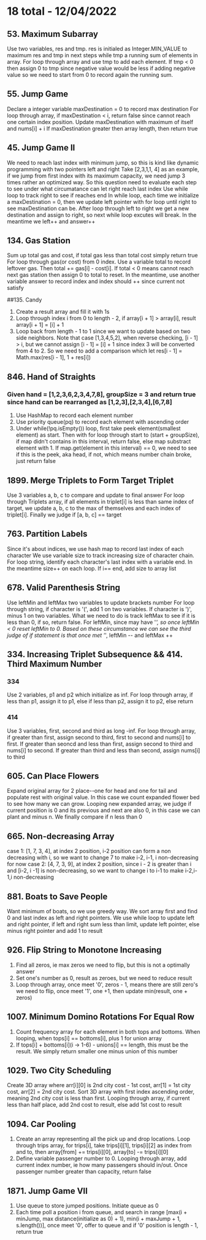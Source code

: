 # 18 total - 12/04/2022

## 53. Maximum Subarray
Use two variables, res and tmp. res is initialed as Integer.MIN_VALUE to maximum res and tmp in next steps while tmp a running sum of elements in array.
For loop through array and use tmp to add each element. If tmp < 0 then assign 0 to tmp since negative value would be less if adding negative value so we need to start from 0 to record again the running sum.

## 55. Jump Game
Declare a integer variable maxDestination = 0 to record max destination
For loop through array, if maxDestination < i, return false since cannot reach one certain index position. 
Update maxDestination with maximum of itself and nums[i] + i
If maxDestination greater then array length, then return true

## 45. Jump Game II
We need to reach last index with minimum jump, so this is kind like dynamic programming with two pointers left and right
Take [2,3,1,1, 4] as an example, if we jump from first index with its maximum capacity, we need jump 3 times rather an optimized way. So this question need to evaluate each step to see under what circumatance can let right reach last index
Use while loop to track right to see if reaches end
In while loop, each time we initialize a maxDestination = 0, then we update left pointer with for loop until right to see maxDestination can be.
After loop through left to right we get a new destination and assign to right, so next while loop excutes will break. In the meantime we left++ and answer++

## 134. Gas Station
Sum up total gas and cost, if total gas less than total cost simply return true
For loop through gas(or cost) from 0 index. Use a variable total to record leftover gas. Then total += gas[i] - cost[i]. If total < 0 means cannot reach next gas station then assign 0 to total to reset. In the meantime, use another variable answer to record index and index should ++ since current not satisfy

##135. Candy
1. Create a result array and fill it with 1s
2. Loop through index i from 0 to length - 2, if array[i + 1] > array[i], result array[i + 1] = [i] + 1
3. Loop back from length - 1 to 1 since we want to update based on two side neighbors. Note that case [1,3,4,5,2], when reverse checking, [i - 1] > i, but we cannot assign [i - 1] = [i] + 1 since index 3 will be converted from 4 to 2. So we need to add a comparison which let res[i - 1] = Math.max(res[i - 1], 1 + res[i])

## 846. Hand of Straights
### Given hand = [1,2,3,6,2,3,4,7,8], groupSize = 3 and return true since hand can be rearranged as [1,2,3],[2,3,4],[6,7,8]
1. Use HashMap to record each element number
2. Use priority queue(pq) to record each element with ascending order
3. Under while(!pq.isEmpty()) loop, first take peek element(smallest element) as start. Then with for loop through start to (start + groupSize), if map didn't contains in this interval, return false, else map substract element with 1. If map.get(element in this interval) == 0, we need to see if this is the peek, aka head, if not, which means number chain broke, just return false

## 1899. Merge Triplets to Form Target Triplet
Use 3 variables a, b, c to compare and update to final answer
For loop through Triplets array, if all elements in triplet[i] is less than same index of target, we update a, b, c to the max of themselves and each index of triplet[i].
Finally we judge if [a, b, c] == target

## 763. Partition Labels
Since it's about indices, we use hash map to record last index of each character
We use variable size to track increasing size of character chain.
For loop string, identify each character's last index with a variable end. In the meantime size++ on each loop. If i== end, add size to array list

## 678. Valid Parenthesis String
Use leftMin and leftMax two variables to update brackets number
For loop through string, if character is '(', add 1 on two variables. If character is ')', minus 1 on two variables. What we need to do is track leftMax to see if it is less than 0, if so, return false. For leftMin, since may have '*', so once leftMin < 0 reset leftMin to 0. Based on these circumstance we can see the third judge of if statement is that once met '*', leftMin -- and leftMax ++

## 334. Increasing Triplet Subsequence && 414. Third Maximum Number
### 334
Use 2 variables, p1 and p2 which initialize as inf. For loop through array, if less than p1, assign it to p1, else if less than p2, assign it to p2, else return
### 414
Use 3 variables, first, second and third as long -inf. For loop through array, if greater than first, assign second to third, first to second and nums[i] to first. If greater than seoncd and less than first, assign second to third and nums[i] to second. If greater than third and less than second, assign nums[i] to third 

## 605. Can Place Flowers
Expand original array for 2 place--one for head and one for tail and populate rest with original value. In this case we count expanded flower bed to see how many we can grow. Looping new expanded array, we judge if current position is 0 and its previous and next are also 0, in this case we can plant and minus n. We finally compare if n less than 0

## 665. Non-decreasing Array
case 1: [1, 7, 3, 4], at index 2 position, i-2 position can form a non decreasing with i, so we want to change 7 to make i-2, i-1, i non-decreasing for now
case 2: [4, 7, 3, 9], at index 2 position, since i - 2 is greater than i and [i-2, i -1] is non-decreasing, so we want to change i to i-1 to make i-2,i-1,i non-decreasing

## 881. Boats to Save People
Want minimum of boats, so we use greedy way. We sort array first and find 0 and last index as left and right pointers. We use while loop to update left and right pointer, if left and right sum less than limit, update left pointer, else minus right pointer and add 1 to result

## 926. Flip String to Monotone Increasing
1. Find all zeros, ie max zeros we need to flip, but this is not a optimally answer
2. Set one's number as 0, result as zeroes, but we need to reduce result
3. Loop through array, once meet '0', zeros - 1, means there are still zero's we need to flip, once meet '1', one +1, then update min(result, one + zeros)

## 1007. Minimum Domino Rotations For Equal Row
1. Count frequency array for each element in both tops and bottoms. When looping, when tops[i] == bottoms[i], plus 1 for union array
2. If tops[i] + bottoms[i](i -> 1-6) - unions[i] == length, this must be the result. We simply return smaller one minus union of this number

## 1029. Two City Scheduling
Create 3D array where arr[i][0] is 2nd city cost - 1st cost, arr[1] = 1st city cost, arr[2] = 2nd city cost. Sort 3D array with first index ascending order, meaning 2nd city cost is less than first. Looping through array, if current less than half place, add 2nd cost to result, else add 1st cost to result

## 1094. Car Pooling
1. Create an array representing all the pick up and drop locations. Loop through trips array, for trips[i], take trips[i][1], trips[i][2] as index from and to, then array[from] += trips[i][0], array[to] -= trips[i][0]
2. Define variable passenger number to 0. Looping through array, add current index number, ie how many passengers should in/out. Once passenger number greater than capacity, return false

## 1871. Jump Game VII
1. Use queue to store jumped positions. Initiate queue as 0
2. Each time poll a position i from queue, and search in range [max(i + minJump, max distance(initialize as 0) + 1), min(i + maxJump + 1, s.length())], once meet '0', offer to queue and if '0' position is length - 1, return true
